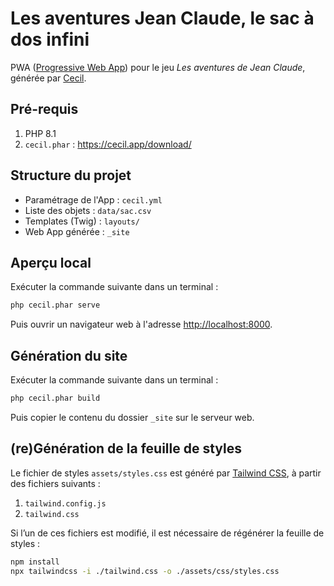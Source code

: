# Les aventures Jean Claude, le sac à dos infini

PWA ([Progressive Web App](https://developer.mozilla.org/fr/docs/Web/Progressive_web_apps)) pour le jeu _Les aventures de Jean Claude_, générée par [Cecil](https://cecil.app).

## Pré-requis

1. PHP 8.1
2. `cecil.phar` : <https://cecil.app/download/>

## Structure du projet

- Paramétrage de l'App : `cecil.yml`
- Liste des objets : `data/sac.csv`
- Templates (Twig) : `layouts/`
- Web App générée : `_site`

## Aperçu local

Exécuter la commande suivante dans un terminal :

```bash
php cecil.phar serve
```

Puis ouvrir un navigateur web à l'adresse <http://localhost:8000>.

## Génération du site

Exécuter la commande suivante dans un terminal :

```bash
php cecil.phar build
```

Puis copier le contenu du dossier `_site` sur le serveur web.

## (re)Génération de la feuille de styles

Le fichier de styles `assets/styles.css` est généré par [Tailwind CSS](https://tailwindcss.com), à partir des fichiers suivants :

1. `tailwind.config.js`
2. `tailwind.css`

Si l’un de ces fichiers est modifié, il est nécessaire de régénérer la feuille de styles :

```bash
npm install
npx tailwindcss -i ./tailwind.css -o ./assets/css/styles.css
```
